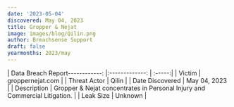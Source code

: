 ```yaml
---
date: '2023-05-04'
discovered: May 04, 2023
title: Gropper & Nejat
image: images/blog/Qilin.png
author: Breachsense Support
draft: false
yearmonths: 2023/may
---
```


| Data Breach Report------------:     |:-------------:    | :-----:|
| Victim      | groppernejat.com      | 
| Threat Actor      | Qilin      | 
| Date Discovered      | May 04, 2023      | 
| Description      | Gropper & Nejat concentrates in Personal Injury and Commercial Litigation.      | 
| Leak Size      | Unknown      | 

